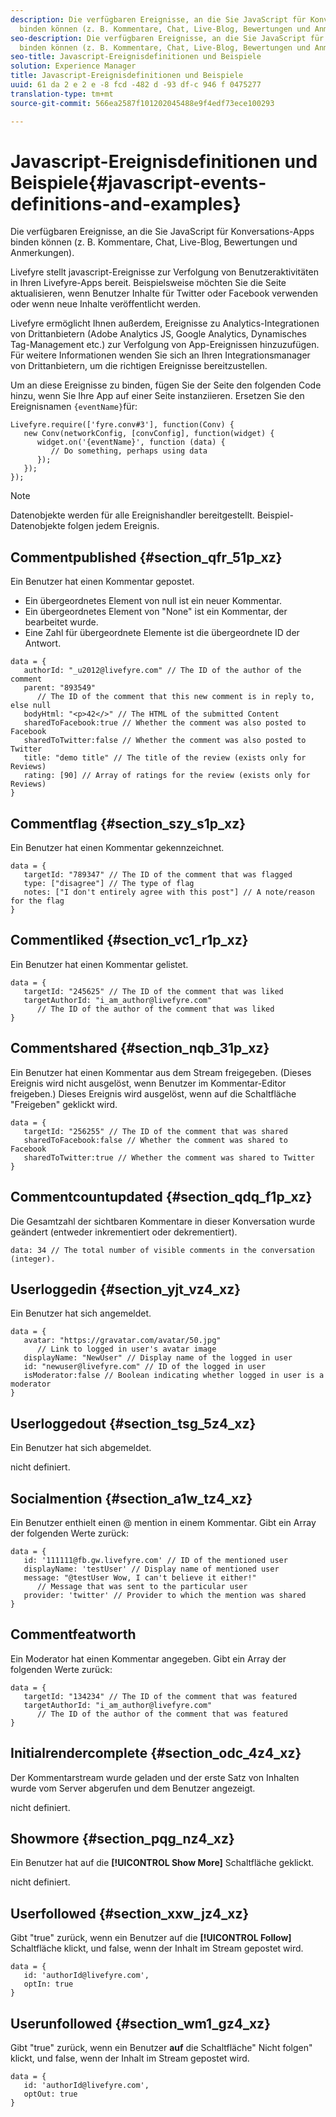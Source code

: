 ```yaml
---
description: Die verfügbaren Ereignisse, an die Sie JavaScript für Konversations-Apps
  binden können (z. B. Kommentare, Chat, Live-Blog, Bewertungen und Anmerkungen).
seo-description: Die verfügbaren Ereignisse, an die Sie JavaScript für Konversations-Apps
  binden können (z. B. Kommentare, Chat, Live-Blog, Bewertungen und Anmerkungen).
seo-title: Javascript-Ereignisdefinitionen und Beispiele
solution: Experience Manager
title: Javascript-Ereignisdefinitionen und Beispiele
uuid: 61 da 2 e 2 e -8 fcd -482 d -93 df-c 946 f 0475277
translation-type: tm+mt
source-git-commit: 566ea2587f101202045488e9f4edf73ece100293

---
```



# Javascript-Ereignisdefinitionen und Beispiele{#javascript-events-definitions-and-examples}

Die verfügbaren Ereignisse, an die Sie JavaScript für Konversations-Apps binden können (z. B. Kommentare, Chat, Live-Blog, Bewertungen und Anmerkungen).

Livefyre stellt javascript-Ereignisse zur Verfolgung von Benutzeraktivitäten in Ihren Livefyre-Apps bereit. Beispielsweise möchten Sie die Seite aktualisieren, wenn Benutzer Inhalte für Twitter oder Facebook verwenden oder wenn neue Inhalte veröffentlicht werden.

Livefyre ermöglicht Ihnen außerdem, Ereignisse zu Analytics-Integrationen von Drittanbietern (Adobe Analytics JS, Google Analytics, Dynamisches Tag-Management etc.) zur Verfolgung von App-Ereignissen hinzuzufügen. Für weitere Informationen wenden Sie sich an Ihren Integrationsmanager von Drittanbietern, um die richtigen Ereignisse bereitzustellen.

Um an diese Ereignisse zu binden, fügen Sie der Seite den folgenden Code hinzu, wenn Sie Ihre App auf einer Seite instanziieren. Ersetzen Sie den Ereignisnamen `{eventName}`für:

```
Livefyre.require(['fyre.conv#3'], function(Conv) { 
   new Conv(networkConfig, [convConfig], function(widget) { 
      widget.on('{eventName}', function (data) { 
         // Do something, perhaps using data 
      }); 
   }); 
});
```

>[!NOTE]
>
>Datenobjekte werden für alle Ereignishandler bereitgestellt. Beispiel-Datenobjekte folgen jedem Ereignis.

## Commentpublished {#section_qfr_51p_xz}

Ein Benutzer hat einen Kommentar gepostet.

* Ein übergeordnetes Element von null ist ein neuer Kommentar.
* Ein übergeordnetes Element von "None" ist ein Kommentar, der bearbeitet wurde.
* Eine Zahl für übergeordnete Elemente ist die übergeordnete ID der Antwort.

```
data = { 
   authorId: "_u2012@livefyre.com" // The ID of the author of the comment  
   parent: "893549"  
      // The ID of the comment that this new comment is in reply to, else null 
   bodyHtml: "<p>42</>" // The HTML of the submitted Content 
   sharedToFacebook:true // Whether the comment was also posted to Facebook 
   sharedToTwitter:false // Whether the comment was also posted to Twitter 
   title: "demo title" // The title of the review (exists only for Reviews) 
   rating: [90] // Array of ratings for the review (exists only for Reviews) 
} 
```

## Commentflag {#section_szy_s1p_xz}

Ein Benutzer hat einen Kommentar gekennzeichnet.

```
data = { 
   targetId: "789347" // The ID of the comment that was flagged 
   type: ["disagree"] // The type of flag 
   notes: ["I don't entirely agree with this post"] // A note/reason for the flag 
}
```

## Commentliked {#section_vc1_r1p_xz}

Ein Benutzer hat einen Kommentar gelistet.

```
data = { 
   targetId: "245625" // The ID of the comment that was liked 
   targetAuthorId: "i_am_author@livefyre.com"  
      // The ID of the author of the comment that was liked 
} 
```

## Commentshared {#section_nqb_31p_xz}

Ein Benutzer hat einen Kommentar aus dem Stream freigegeben. (Dieses Ereignis wird nicht ausgelöst, wenn Benutzer im Kommentar-Editor freigeben.) Dieses Ereignis wird ausgelöst, wenn auf die Schaltfläche "Freigeben" geklickt wird.

```
data = { 
   targetId: "256255" // The ID of the comment that was shared 
   sharedToFacebook:false // Whether the comment was shared to Facebook 
   sharedToTwitter:true // Whether the comment was shared to Twitter 
}
```

## Commentcountupdated {#section_qdq_f1p_xz}

Die Gesamtzahl der sichtbaren Kommentare in dieser Konversation wurde geändert (entweder inkrementiert oder dekrementiert).

```
data: 34 // The total number of visible comments in the conversation (integer). 
```

## Userloggedin {#section_yjt_vz4_xz}

Ein Benutzer hat sich angemeldet.

```
data = { 
   avatar: "https://gravatar.com/avatar/50.jpg"  
      // Link to logged in user's avatar image 
   displayName: "NewUser" // Display name of the logged in user 
   id: "newuser@livefyre.com" // ID of the logged in user 
   isModerator:false // Boolean indicating whether logged in user is a moderator 
}
```

## Userloggedout {#section_tsg_5z4_xz}

Ein Benutzer hat sich abgemeldet.

nicht definiert.

## Socialmention {#section_a1w_tz4_xz}

Ein Benutzer enthielt einen @ mention in einem Kommentar. Gibt ein Array der folgenden Werte zurück:

```
data = { 
   id: '111111@fb.gw.livefyre.com' // ID of the mentioned user 
   displayName: 'testUser' // Display name of mentioned user 
   message: "@testUser Wow, I can't believe it either!"  
      // Message that was sent to the particular user 
   provider: 'twitter' // Provider to which the mention was shared 
} 
```

## Commentfeatworth

Ein Moderator hat einen Kommentar angegeben. Gibt ein Array der folgenden Werte zurück:

```
data = { 
   targetId: "134234" // The ID of the comment that was featured 
   targetAuthorId: "i_am_author@livefyre.com"  
      // The ID of the author of the comment that was featured 
}
```

## Initialrendercomplete {#section_odc_4z4_xz}

Der Kommentarstream wurde geladen und der erste Satz von Inhalten wurde vom Server abgerufen und dem Benutzer angezeigt.

nicht definiert.

## Showmore {#section_pqg_nz4_xz}

Ein Benutzer hat auf die **[!UICONTROL Show More]** Schaltfläche geklickt.

nicht definiert.

## Userfollowed {#section_xxw_jz4_xz}

Gibt "true" zurück, wenn ein Benutzer auf die **[!UICONTROL Follow]** Schaltfläche klickt, und false, wenn der Inhalt im Stream gepostet wird.

```
data = { 
   id: 'authorId@livefyre.com', 
   optIn: true 
}
```

## Userunfollowed {#section_wm1_gz4_xz}

Gibt "true" zurück, wenn ein Benutzer **auf** die Schaltfläche" Nicht folgen" klickt, und false, wenn der Inhalt im Stream gepostet wird.

```
data = { 
   id: 'authorId@livefyre.com', 
   optOut: true 
}
```

